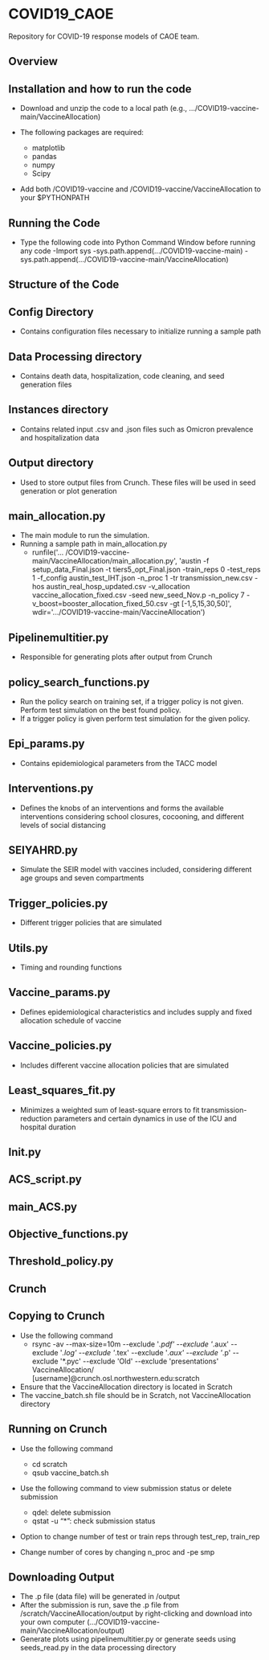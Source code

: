 # COVID19_CAOE

Repository for COVID-19 response models of CAOE team. 

## Overview

## Installation and how to run the code

- Download and unzip the code to a local path (e.g., .../COVID19-vaccine-main/VaccineAllocation)

- The following packages are required:
  - matplotlib
  - pandas
  - numpy
  - Scipy

- Add both /COVID19-vaccine and /COVID19-vaccine/VaccineAllocation to your $PYTHONPATH

## Running the Code
- Type the following code into Python Command Window before running any code 
  -Import sys 
  -sys.path.append(.../COVID19-vaccine-main)
  -sys.path.append(.../COVID19-vaccine-main/VaccineAllocation)

## Structure of the Code

## Config Directory 
- Contains configuration files necessary to initialize running a sample path

## Data Processing directory 
- Contains death data, hospitalization, code cleaning, and seed generation files 

## Instances directory
- Contains related input .csv and .json files such as Omicron prevalence and hospitalization data 

## Output directory
- Used to store output files from Crunch. These files will be used in seed generation or plot generation

## main_allocation.py
- The main module to run the simulation.
- Running a sample path in main_allocation.py
  -  runfile('... /COVID19-vaccine-main/VaccineAllocation/main_allocation.py', 'austin -f setup_data_Final.json -t tiers5_opt_Final.json -train_reps 0 -test_reps 1 -f_config austin_test_IHT.json -n_proc 1 -tr transmission_new.csv -hos austin_real_hosp_updated.csv  -v_allocation vaccine_allocation_fixed.csv  -seed new_seed_Nov.p -n_policy 7  -v_boost=booster_allocation_fixed_50.csv -gt [-1,5,15,30,50]', wdir='.../COVID19-vaccine-main/VaccineAllocation')


## Pipelinemultitier.py
- Responsible for generating plots after output from Crunch

## policy_search_functions.py

- Run the policy search on training set, if a trigger policy is not given. 
Perform test simulation on the best found policy.
- If a trigger policy is given perform test simulation for the given policy.

## Epi_params.py
- Contains epidemiological parameters from the TACC model

## Interventions.py
- Defines the knobs of an interventions and forms the available interventions considering school closures, cocooning, and different levels of social distancing

## SEIYAHRD.py
- Simulate the SEIR model with vaccines included, considering different age groups and seven compartments

## Trigger_policies.py
- Different trigger policies that are simulated

## Utils.py
- Timing and rounding functions

## Vaccine_params.py
- Defines epidemiological characteristics and includes supply and fixed allocation schedule of vaccine 

## Vaccine_policies.py
- Includes different vaccine allocation policies that are simulated 

## Least_squares_fit.py
-  Minimizes a weighted sum of least-square errors to fit transmission-reduction parameters and certain dynamics in use of the ICU and hospital duration

## Init.py

## ACS_script.py

## main_ACS.py

## Objective_functions.py

## Threshold_policy.py


## Crunch 

## Copying to Crunch 

- Use the following command 
  - rsync -av --max-size=10m --exclude '*.pdf' --exclude '*.aux' --exclude '*.log' --exclude '*.tex' --exclude '*.aux' --exclude '*.p' --exclude '*.pyc' --exclude 'Old' --exclude 'presentations' VaccineAllocation/ [username]@crunch.osl.northwestern.edu:scratch
- Ensure that the VaccineAllocation directory is located in Scratch
- The vaccine_batch.sh file should be in Scratch, not VaccineAllocation directory 

## Running on Crunch
- Use the following command
  - cd scratch
  - qsub vaccine_batch.sh



- Use the following command to view submission status or delete submission
  - qdel: delete submission
  - qstat -u “*”: check submission status 

- Option to change number of test or train reps through test_rep, train_rep

- Change number of cores by changing n_proc and -pe smp 

## Downloading Output
- The .p file (data file) will be generated in /output 
- After the submission is run, save the .p file from /scratch/VaccineAllocation/output by right-clicking and download into your own computer (.../COVID19-vaccine-main/VaccineAllocation/output)
- Generate plots using pipelinemultitier.py or generate seeds using seeds_read.py in the data processing directory

